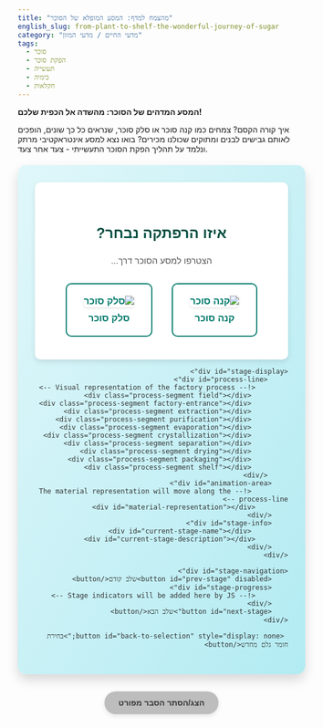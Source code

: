 ```yaml
---
title: "מהצמח למדף: המסע המופלא של הסוכר"
english_slug: from-plant-to-shelf-the-wonderful-journey-of-sugar
category: "מדעי החיים / מדעי המזון"
tags:
  - סוכר
  - הפקת סוכר
  - תעשייה
  - כימיה
  - חקלאות
---
```


**המסע המדהים של הסוכר: מהשדה אל הכפית שלכם!**

איך קורה הקסם? צמחים כמו קנה סוכר או סלק סוכר, שנראים כל כך שונים, הופכים לאותם גבישים לבנים ומתוקים שכולנו מכירים? בואו נצא למסע אינטראקטיבי מרתק ונלמד על תהליך הפקת הסוכר התעשייתי - צעד אחר צעד.

<div id="sugar-journey-app">
    <div id="raw-material-select">
        <h2>איזו הרפתקה נבחר?</h2>
        <p>הצטרפו למסע הסוכר דרך...</p>
        <button id="select-cane">
            <img src="https://via.placeholder.com/60x80?text=קנה+סוכר" alt="קנה סוכר">
            קנה סוכר
        </button>
        <button id="select-beet">
             <img src="https://via.placeholder.com/60x80?text=סלק+סוכר" alt="סלק סוכר">
            סלק סוכר
        </button>
    </div>

    <div id="stage-display">
         <div id="process-line">
            <!-- Visual representation of the factory process -->
             <div class="process-segment field"></div>
             <div class="process-segment factory-entrance"></div>
             <div class="process-segment extraction"></div>
             <div class="process-segment purification"></div>
             <div class="process-segment evaporation"></div>
             <div class="process-segment crystallization"></div>
             <div class="process-segment separation"></div>
             <div class="process-segment drying"></div>
             <div class="process-segment packaging"></div>
             <div class="process-segment shelf"></div>
         </div>
        <div id="animation-area">
             <!-- The material representation will move along the process-line -->
            <div id="material-representation"></div>
        </div>
        <div id="stage-info">
             <div id="current-stage-name"></div>
            <div id="current-stage-description"></div>
        </div>
    </div>

    <div id="stage-navigation">
        <button id="prev-stage" disabled>שלב קודם</button>
        <div id="stage-progress">
            <!-- Stage indicators will be added here by JS -->
        </div>
        <button id="next-stage">שלב הבא</button>
    </div>

     <button id="back-to-selection" style="display: none;">בחירת חומר גלם מחדש</button>
</div>

<button id="toggle-explanation" class="toggle-btn">הצג/הסתר הסבר מפורט</button>

<div id="detailed-explanation" style="display: none;">
    <h2>המסע המופלא של הסוכר: הצלילה לעומק</h2>

    <h3>חומרי הגלם - גיבורי הסיפור:</h3>
    <p>מאחורי כל גרגיר סוכר מסתתר סיפורו של צמח. גיבורינו הראשיים הם **קנה הסוכר** (Saccharum officinarum), ענק ירוק הטופח באקלים טרופי חם ולח, ו**סלק הסוכר** (Beta vulgaris), שורש עגול הגדל באזורים ממוזגים. על אף השוני הדרמטי במראה ובאקלים הגידול, שניהם אוגרים ביעילות מדהימה כמויות גדולות של סוכרוז - המולקולה המתוקה שאנחנו מחפשים. קנה הסוכר אוגר אותו בגבעולו העסיסי, ואילו סלק הסוכר מתרכז באגירתו בשורש הבשרני שלו.</p>

    <h3>מתחילים בשדה - הקציר:</h3>
    <p>המסע מתחיל באדמה הפורייה. קנה הסוכר נאסף לרוב לאחר שריפה מבוקרת המסירה את העלים היבשים ומקלה על הקציר המכני. סלק הסוכר פשוט נעקר בעדינות מהאדמה. המהירות חיונית בשלב זה! חומר הגלם חייב להגיע למפעל במהירות הבזק כדי למנוע אובדן סוכר יקר מפז, שעלול "להיעלם" בתהליכי נשימה טבעיים של התאים או כתוצאה מפעילות של מיקרואורגניזמים זעירים. עם ההגעה למפעל, מטען היבול עובר שטיפה יסודית - אמבטיה גדולה שמסירה בוץ, אבנים ושאר אורחים לא רצויים מהשדה.</p>

    <h3>מיצוי הזהב המתוק - שלב ההפרדה הראשוני:</h3>
    <p>המטרה כאן ברורה: לחלץ את הסוכרוז מתוך המסה הצמחית הסיבית. דרך הפעולה משתנה בהתאם לחומר הגלם:</p>
    <ul>
        <li>**קנה סוכר:** הגבעולים עוברים מסע דרך סדרת מכונות ריסוק וסחיטה עצומות (Mills). המכונות הללו כמו סוחטות את המיץ עד טיפת הסוכר האחרונה. לעיתים, מקלחת של מים חמים (שיטת המצננת) עוזרת "לשכנע" עוד סוכר לעזוב את הסיבים ולהצטרף למיץ.</li>
        <li>**סלק סוכר:** שורשי הסלק נפרסים לשבבים דקים דקים, ממש כמו פתיתי תירס ענקיים, הנקראים "קוסקטים". שבבים אלו עוברים שחייה בבריכות מיצוי ענקיות בהן מוזרמים מים חמים. בתהליך קסום הנקרא **דיפוזיה**, הסוכר נע בטבעיות מתוך תאי הצמח אל המים החמים.</li>
    </ul>
    בסיום שלב זה, אנו נשארים עם "מיץ גולמי" - תערובת עשירה בסוכרוז... אבל גם מלאה במזהמים שונים שנדבקו מהצמח ומהאדמה.</p>

    <h3>ניקוי יסודי - הופכים את המיץ לצלול:</h3>
    <p>המיץ הגולמי הוא אמנם מתוק, אך גם עכור ומלוכלך. הוא מכיל חלבונים, פקטינים, מינרלים ואפילו צבענים טבעיים שאינם סוכר. כדי להגיע לגבישי סוכר לבנים וטהורים, נדרש תהליך ניקוי יסודי ומתוחכם:</p>
    <ol>
        <li>**"אמבטיית סיד" (ריכוך - Liming):** מוסיפים חומר קסום הנקרא סידן הידרוקסיד (או בקיצור, סיד). הסיד גורם לחלק מהמזהמים לשקוע כמו בוצה, ולחלבונים להתקבץ יחד.</li>
        <li>**"בועות מנקות" (קרבונטציה/סולפיטציה):** כעת מזרימים גז - פחמן דו-חמצני לסלק סוכר (קרבונטציה) או גופרית דו-חמצנית לקנה סוכר (סולפיטציה). הגז גורם לסיד העודף לשקוע יחד עם מזהמים נוספים שנדבקו אליו, ויוצר "פתיתי לכלוך" גדולים יותר.</li>
        <li>**"זמן שקיעה" (צלילה - Settling/Clarification):** המיץ המטופל נח במכלים ענקיים. כוח הכבידה עושה את שלו - ה"פתיתים" המלוכלכים שוקעים לתחתית כ"בוצה", ואילו המיץ הנקי יותר, קל יותר, צף למעלה.</li>
        <li>**סינון אחרון (Filtration):** המיץ ה"צף" עובר מסננת אחרונה ויעילה שמבטיחה שגם שאריות המוצקים הקטנות ביותר יוסרו. עכשיו יש לנו "מיץ צלול" - שקוף ונקי כמעט לחלוטין.</li>
    </ol>

    <h3>הופכים לנוזל זהוב - אידוי וריכוז:</h3>
    <p>המיץ הצלול עדיין דליל יחסית (כ-85% ממנו הם מים!). כדי לגבש סוכר, עלינו לרכז אותו משמעותית. התהליך מתרחש ב"מגדלי אידוי" (Multiple Effect Evaporators) - סדרת מכלי ענק הפועלים בוואקום. הוואקום הוא קריטי - הוא מאפשר למים לרתוח ולהתאדות בטמפרטורות נמוכות יותר. זהו מהלך מבריק שחוסך אנרגיה יקרה ומונע מהסוכר המתוק שלנו להתפרק מחום גבוה מדי. בסיום שלב זה, אנו מקבלים נוזל סמיך ומתוק - "סירופ".</p>

    <h3>לידת הגבישים - קריסטליזציה:</h3>
    <p>הסירופ המרוכז נכנס למכלי ואקום מיוחדים הנקראים "וואקום פאן" (Vacuum Pans). כאן, בתנאים מבוקרים בקפידה, ממשיכים לאדות מים. כשהסירופ הופך סמיך ועשיר במיוחד בסוכר (מצב הנקרא על-רוויה), מוסיפים "זרעי קריסטליזציה" - גבישי סוכר זעירים ביותר. גבישים זעירים אלו הם כמו "מגנטים" - הסוכר שבתמיסה נדבק אליהם ו"בונה" אותם לגבישים גדולים יותר ויותר, ככל שמים נוספים מתאדים. זהו שלב אמנותי כמעט, הדורש בקרת טמפרטורה וריכוז מדויקות כדי לגדל את הגבישים בדיוק בגודל ובצורה הרצויים לנו.</p>

    <h3>הפרדת כוחות - הסוכר והמולסה נפרדים:</h3>
    <p>לאחר שהגבישים גדלו מספיק, אנו נשארים עם תערובת של גבישי סוכר מוצקים ושיירי סירופ כהה וצמיג שנותר מסביבם - ה"מולסה" (Molasses). כדי להפריד ביניהם, משתמשים במכונות "מערבולת" ענקיות הנקראות צנטריפוגות. הצנטריפוגות מסתובבות במהירות מסחררת. כוח הצנטריפוגלי העצום דוחף את המולסה הנוזלית החוצה דרך מסננת דקה, בעוד שגבישי הסוכר המוצקים והכבדים יותר נשארים בתוך התוף המסתובב.</p>

    <h3>טאץ' אחרון - ייבוש וקירור:</h3>
    <p>גבישי הסוכר שיצאו מהצנטריפוגה עדיין לחים מעט. ייבוש סופי הכרחי כדי להבטיח שהסוכר לא יידבק ויתגבש שוב בגושים גדולים, וכדי לאפשר אחסון ארוך טווח ללא חשש מקלקול. הגבישים עוברים דרך מייבשי אוויר חם (כמו סרט נע של אוויר חם או תוף מסתובב) המפחיתים את הלחות לרמה זניחה. לאחר מכן, הם מקוררים כדי להתייצב.</p>

    <h3>מוכנים למדף - בקרת איכות ואריזה:</h3>
    <p>רגע לפני היציאה למסע אל הצרכן, הסוכר עובר בדיקות מחמירות. בודקים את טוהרו, גודל הגבישים, הצבע הלבן בוהק, ורמת הלחות. רק סוכר שעומד בכל התקנים נחשב ל"סוכר לבן" איכותי ומוכן לאריזה. הוא נארז במגוון אריזות, משקיות קטנות לשימוש ביתי ועד שקים ענקיים או בתפזורת לתעשייה, ומוכן לצאת למסע האחרון - אל המדפים בחנויות ואל המטבח שלכם!</p>

    <h3>חיים שניים - תוצרי הלוואי:</h3>
    <p>מסע הסוכר מותיר אחריו גם אוצרות נוספים, תוצרי לוואי יקרי ערך המקבלים חיים שניים בתעשיות אחרות:
    <ul>
        <li>**מולסה:** הנוזל הכהה שנותר לאחר הפרדת הסוכר. היא עשירה בסוכרים (אך לא סוכרוז טהור) ומינרלים. משמשת במגוון רחב של יישומים: בסיס לייצור רום, מרכיב חשוב בייצור שמרים, מזון מזין לבעלי חיים, ואף חומר גלם בתעשייה הכימית.</li>
        <li>**בגאס (Bagasse):** הסיבים הנותרים מקנה הסוכר אחרי הסחיטה. זהו דלק טבעי ואנרגטי במיוחד! במפעלים רבים, שורפים את הבגאס כדי ליצור קיטור ואנרגיה המניעים את המפעל כולו - מעגל אנרגטי יעיל וירוק. הוא משמש גם לייצור נייר וחומרי בניין.</li>
        <li>**פאלפ סלק:** שאריות שבבי סלק הסוכר לאחר תהליך הדיפוזיה. גם הוא משמש בעיקר כמזון איכותי ומזין לבעלי חיים.</li>
        <li>**בוצה (Filter Cake):** המשקעים והמוצקים שהופרדו בשלבי הטיהור. לעיתים קרובות מוצאת את דרכה חזרה לשדות, ומשמשת כדשן טבעי המחזיר לאדמה חומרים מזינים.</li>
    </ul></p>

    <h3>קצת כימיה - מולקולת הפלא:</h3>
    <p>סוכרוז (Sucrose) הוא הגיבור הכימי הראשי. זוהי מולקולה מורכבת יחסית, דו-סוכר, הנוצרת מחיבור של שתי מולקולות סוכר פשוטות יותר: גלוקוז ופרוקטוז, המחוברות יחד בקשר כימי מיוחד (קשר גליקוזידי). הנוסחה הכימית שלה היא C₁₂H₂₂O₁₁. כל תהליך ההפקה נועד לבודד את המולקולה המיוחדת הזו, להפריד אותה מכל שאר החומרים שבצמח, ולגבש אותה לגבישים הטהורים והמוכרים. תהליכי הניקוי מסירים את כל מה שאינו סוכרוז, ותהליכי האידוי והגיבוש מנצלים את התכונות הייחודיות של הסוכרוז - מסיסותו הגבוהה במים ויכולתו להתגבש לגבישים בתנאים מדויקים. אתגר מרכזי בתהליך הוא למנוע את פירוק הסוכרוז (הידרוליזה) חזרה לגלוקוז ופרוקטוז, פירוק שיכול לקרות אם התנאים (חום, חומציות) אינם נשלטים בקפידה.</p>
</div>

<style>
/* --- General App Styling --- */
#sugar-journey-app {
    font-family: 'Arial', sans-serif; /* More standard font */
    direction: rtl;
    text-align: right;
    margin: 20px auto;
    padding: 30px; /* More padding */
    border: none; /* Remove default border */
    border-radius: 15px; /* More rounded corners */
    max-width: 900px; /* Wider container */
    background: linear-gradient(to bottom right, #e0f7fa, #b2ebf2); /* Soft gradient background */
    box-shadow: 0 10px 20px rgba(0, 0, 0, 0.15); /* More pronounced shadow */
    color: #333; /* Darker text color */
    overflow: hidden; /* Ensure internal elements don't overflow */
}

h2 {
    color: #004d40; /* Teal color for headings */
    text-align: center;
    margin-bottom: 25px;
    font-size: 1.8em; /* Larger main heading */
}

/* --- Raw Material Selection Screen --- */
#raw-material-select {
    text-align: center;
    padding: 40px 20px; /* More internal padding */
    background-color: #ffffff; /* White background */
    border-radius: 10px;
    box-shadow: 0 4px 10px rgba(0, 0, 0, 0.1);
}

#raw-material-select p {
    font-size: 1.1em;
    color: #555;
    margin-bottom: 30px;
}

#raw-material-select button {
    display: inline-flex; /* Align image and text */
    flex-direction: column; /* Stack image and text */
    align-items: center;
    padding: 20px 30px; /* Larger clickable area */
    margin: 0 15px; /* More space between buttons */
    cursor: pointer;
    border: 2px solid #00796b; /* Teal border */
    border-radius: 10px;
    background-color: #ffffff;
    color: #00796b;
    font-size: 1.2em; /* Larger font */
    font-weight: bold;
    transition: background-color 0.3s ease, color 0.3s ease, transform 0.2s ease, box-shadow 0.2s ease; /* Smooth transitions */
    min-width: 150px; /* Minimum width */
}

#raw-material-select button img {
     display: block;
     margin-bottom: 10px; /* Space between image and text */
     border-radius: 5px;
     object-fit: cover; /* Cover the image area */
     box-shadow: 0 2px 5px rgba(0,0,0,0.1);
}


#raw-material-select button.selected,
#raw-material-select button:hover {
    background-color: #00796b; /* Teal background on hover/selected */
    color: #ffffff; /* White text on hover/selected */
    transform: translateY(-5px); /* Lift effect on hover */
    box-shadow: 0 8px 15px rgba(0, 0, 0, 0.2); /* Stronger shadow on hover */
}

/* --- Stage Display (after selection) --- */
#stage-display {
    margin-bottom: 30px;
    min-height: 450px; /* Ensure enough space for animation */
    display: flex;
    flex-direction: column; /* Stack elements */
    align-items: center;
    justify-content: space-between; /* Distribute space */
    padding: 20px;
    background-color: #ffffff;
    border-radius: 10px;
    box-shadow: 0 4px 10px rgba(0, 0, 0, 0.1);
    position: relative; /* For positioning process line and material */
}

#process-line {
    position: absolute;
    top: 50%;
    left: 0;
    right: 0;
    height: 20px; /* Thickness of the line */
    display: flex;
    justify-content: space-between; /* Distribute segments */
    align-items: center;
    z-index: 1; /* Below material representation */
}

.process-segment {
    flex-grow: 1; /* Each segment takes equal space */
    height: 100%;
    background-color: #e0e0e0; /* Default gray color */
    position: relative;
    margin: 0 2px; /* Small gap between segments */
    border-radius: 5px; /* Slightly rounded segments */
}

.process-segment:first-child { margin-right: 2px;}
.process-segment:last-child { margin-left: 2px; }


/* Specific segment styling to hint at the process */
.process-segment.field { background-color: #8bc34a; } /* Green */
.process-segment.factory-entrance { background-color: #795548; } /* Brown */
.process-segment.extraction { background-color: #ff9800; } /* Orange */
.process-segment.purification { background-color: #2196f3; } /* Blue */
.process-segment.evaporation { background-color: #ffeb3b; } /* Yellow */
.process-segment.crystallization { background-color: #e1bee7; } /* Light Purple */
.process-segment.separation { background-color: #00bcd4; } /* Cyan */
.process-segment.drying { background-color: #fbc02d; } /* Dark Yellow */
.process-segment.packaging { background-color: #4caf50; } /* Dark Green */
.process-segment.shelf { background-color: #9e9e9e; } /* Gray */


#animation-area {
    width: 100%;
    height: 120px; /* Height for the animation */
    position: relative;
    margin-bottom: 20px;
    display: flex;
    justify-content: center; /* Initially center */
    align-items: center; /* Initially center */
    z-index: 2; /* Above the process line */
    /* The materialRepresentation will move within this area, positioned absolutely relative to it */
}

#material-representation {
    position: absolute;
    width: 50px; /* Larger initial size */
    height: 50px; /* Larger initial size */
    background-color: #795548; /* Initial brown color */
    border-radius: 10px; /* Start as a block/chunk */
    transition: left 1.5s ease-in-out, background-color 1s ease-in-out, width 0.8s ease, height 0.8s ease, border-radius 0.8s ease; /* Smooth transitions for all properties */
    display: flex;
    justify-content: center;
    align-items: center;
    color: white;
    font-size: 0.8em;
    font-weight: bold;
    text-align: center;
}

#stage-info {
     text-align: center;
     margin-top: auto; /* Push info to the bottom */
     padding-top: 10px;
     border-top: 1px solid #eee;
     width: 100%;
}

#current-stage-name {
    font-size: 1.6em; /* Slightly larger stage name */
    font-weight: bold;
    color: #004d40;
    margin-bottom: 8px;
    min-height: 1.6em; /* Prevent layout shifts */
    transition: opacity 0.5s ease; /* Fade in/out */
}

#current-stage-description {
    font-size: 1em;
    color: #555;
    min-height: 4em; /* Prevent layout shifts */
    transition: opacity 0.5s ease; /* Fade in/out */
}

/* --- Navigation and Progress --- */
#stage-navigation {
    text-align: center;
    margin-top: 20px;
    display: flex;
    justify-content: space-between;
    align-items: center;
}

#stage-navigation button {
    padding: 12px 25px; /* Larger buttons */
    cursor: pointer;
    border: none;
    border-radius: 25px; /* Pill shape buttons */
    background-color: #00796b; /* Teal */
    color: white;
    font-size: 1.1em;
    transition: background-color 0.3s ease, transform 0.1s ease;
    box-shadow: 0 3px 8px rgba(0, 0, 0, 0.1);
}

#stage-navigation button:disabled {
    background-color: #b2dfdb; /* Lighter teal when disabled */
    cursor: not-allowed;
    box-shadow: none;
}

#stage-navigation button:hover:not(:disabled) {
    background-color: #004d40; /* Darker teal on hover */
    transform: translateY(-2px);
}

#stage-progress {
    display: flex;
    justify-content: center;
    flex-grow: 1; /* Take up available space */
    margin: 0 20px;
    gap: 8px; /* Smaller gap between indicators */
}

.stage-indicator {
    width: 15px; /* Smaller indicators */
    height: 15px; /* Smaller indicators */
    border-radius: 50%;
    background-color: #e0f2f7; /* Very light blue */
    cursor: pointer;
    transition: background-color 0.3s ease, transform 0.2s ease;
    border: 2px solid #00796b; /* Teal border */
    box-shadow: 0 1px 3px rgba(0,0,0,0.2);
}

.stage-indicator.active {
    background-color: #004d40; /* Dark teal when active */
    border-color: #004d40;
    transform: scale(1.2); /* Slightly enlarge active indicator */
}

.stage-indicator:hover:not(.active) {
    background-color: #4db6ac; /* Medium teal on hover */
    transform: scale(1.1);
}

#back-to-selection {
    display: block;
    width: fit-content;
    margin: 20px auto 0; /* Position below navigation */
    padding: 8px 15px;
    cursor: pointer;
    border: 1px solid #d32f2f; /* Reddish border */
    border-radius: 5px;
    background-color: #ffebee; /* Very light red */
    color: #d32f2f; /* Reddish text */
    font-size: 0.9em;
    transition: background-color 0.3s, color 0.3s;
}

#back-to-selection:hover {
     background-color: #ffcdd2; /* Lighter red on hover */
}


/* --- Detailed Explanation Toggle Button --- */
.toggle-btn {
    display: block;
    width: fit-content;
    margin: 30px auto 20px; /* Centered, more space */
    padding: 12px 25px;
    cursor: pointer;
    border: none; /* Remove border */
    border-radius: 25px; /* Pill shape */
    background-color: #bdbdbd; /* Gray */
    color: #333;
    font-size: 1em;
    font-weight: bold;
    transition: background-color 0.3s ease, box-shadow 0.2s ease;
    box-shadow: 0 3px 8px rgba(0, 0, 0, 0.1);
}

.toggle-btn:hover {
    background-color: #9e9e9e; /* Darker gray on hover */
    box-shadow: 0 5px 12px rgba(0, 0, 0, 0.15);
}

/* --- Detailed Explanation Section --- */
#detailed-explanation {
    margin-top: 20px;
    padding: 25px;
    border: none; /* Remove border */
    border-radius: 10px;
    background-color: #ffffff;
    box-shadow: 0 4px 10px rgba(0, 0, 0, 0.1);
    color: #333;
    line-height: 1.7; /* Improve readability */
}

#detailed-explanation h2,
#detailed-explanation h3 {
    color: #004d40; /* Teal headings */
    margin-top: 20px;
    margin-bottom: 10px;
    border-bottom: 1px solid #e0f2f7; /* Light blue border */
    padding-bottom: 5px;
}

#detailed-explanation h2 {
     font-size: 1.6em;
}

#detailed-explanation h3 {
    font-size: 1.3em;
    color: #00796b; /* Slightly lighter teal */
}


#detailed-explanation p,
#detailed-explanation ul {
    margin-bottom: 15px;
    color: #555; /* Slightly lighter text */
}

#detailed-explanation ul {
    padding-right: 20px; /* Indent list */
}

#detailed-explanation ul li {
    margin-bottom: 8px;
    list-style: disc outside; /* Use standard discs */
}

</style>

<script>
document.addEventListener('DOMContentLoaded', () => {
    const app = document.getElementById('sugar-journey-app');
    const rawMaterialSelect = document.getElementById('raw-material-select');
    const selectCaneBtn = document.getElementById('select-cane');
    const selectBeetBtn = document.getElementById('select-beet');
    const stageDisplay = document.getElementById('stage-display');
    const currentStageName = document.getElementById('current-stage-name');
    const currentStageDescription = document.getElementById('current-stage-description');
    const animationArea = document.getElementById('animation-area');
    const materialRepresentation = document.getElementById('material-representation');
    const prevStageBtn = document.getElementById('prev-stage');
    const nextStageBtn = document.getElementById('next-stage');
    const stageProgressContainer = document.getElementById('stage-progress');
    const toggleExplanationBtn = document.getElementById('toggle-explanation');
    const detailedExplanation = document.getElementById('detailed-explanation');
    const backToSelectionBtn = document.getElementById('back-to-selection'); // Get the new button

    let selectedMaterial = null; // 'cane' or 'beet'
    let currentStageIndex = 0;

    // Define stages with enhanced details for animation and description
    const stages = [
        // Stage 0: Initial Selection (Hidden process)
        { name: "בחירת חומר גלם", description: "בחר מאיזה צמח יופק הסוכר למסע זה.",
          materialParams: { left: '50%', top: '50%', width: '0', height: '0', borderRadius: '50%', backgroundColor: '#ccc' }, // Invisible/Placeholder
          processSegment: null, // No associated segment
          visible: false // This stage is not part of the visual process flow
        },
        // Process Stages (Index 1 to stages.length - 1)
        { name: "קציר", description: "המסע מתחיל בשדה: קצירת קנה הסוכר או עקירת סלק הסוכר מהאדמה.",
          materialParams: { left: '5%', top: '50%', width: '60px', height: '40px', borderRadius: '10px', backgroundColor: '#8B4513' }, // Raw chunk
          processSegment: 'field'
        },
        { name: "הכנה במפעל", description: "חומר הגלם מגיע למפעל, נשטף ביסודיות ומוכן לשלב הבא.",
          materialParams: { left: '15%', top: '50%', width: '55px', height: '35px', borderRadius: '8px', backgroundColor: '#795548' }, // Slightly smaller, cleaner chunk
          processSegment: 'factory-entrance'
        },
        { name: "ריסוק ומיצוי", description: "(קנה: גריסה וסחיטה) / (סלק: פריסה ודיפוזיה) - מפיקים את המיץ הגולמי.",
          materialParams: { left: '28%', top: '50%', width: '40px', height: '40px', borderRadius: '50%', backgroundColor: '#ff9800' }, // Turns into liquid/juice
          processSegment: 'extraction'
        },
        { name: "טיהור וסינון", description: "מוסיפים חומרים כימיים ומסננים כדי להסיר מזהמים מהמיץ הגולמי.",
          materialParams: { left: '42%', top: '50%', width: '35px', height: '35px', borderRadius: '50%', backgroundColor: '#2196f3' }, // Cleaner liquid
          processSegment: 'purification'
        },
        { name: "אידוי וריכוז", description: "מאדים מים מהמיץ המטוהר בוואקום לקבלת סירופ סוכר סמיך ומרוכז.",
          materialParams: { left: '58%', top: '50%', width: '30px', height: '30px', borderRadius: '50%', backgroundColor: '#ffeb3b' }, // Thicker, yellower syrup
          processSegment: 'evaporation'
        },
        { name: "גיבוש (קריסטליזציה)", description: "בתנאים מבוקרים, מוסיפים 'זרעים' וגבישי הסוכר מתחילים להיווצר ולגדול.",
          materialParams: { left: '70%', top: '50%', width: '40px', height: '40px', borderRadius: '50%', backgroundColor: '#e1bee7', text: '💎' }, // Crystals appear
          processSegment: 'crystallization'
        },
        { name: "הפרדה (צנטריפוגה)", description: "משתמשים בצנטריפוגה מהירה להפרדת גבישי הסוכר המוצקים מהמולסה הנוזלית.",
          materialParams: { left: '82%', top: '50%', width: '35px', height: '35px', borderRadius: '5px', backgroundColor: '#f5f5f5', text: '✨' }, // Separated, almost white crystals
          processSegment: 'separation'
        },
        { name: "ייבוש וקירור", description: "מייבשים את גבישי הסוכר באוויר חם ומקררים אותם.",
          materialParams: { left: '90%', top: '50%', width: '30px', height: '30px', borderRadius: '3px', backgroundColor: '#ffffff', text: '❄️' }, // Dry, white crystals
          processSegment: 'drying'
        },
        { name: "בקרת איכות ואריזה", description: "הסוכר נבדק, נשקל ונארז לאריזות קטנות או גדולות.",
          materialParams: { left: '95%', top: '50%', width: '25px', height: '35px', borderRadius: '5px', backgroundColor: '#eeeeee', text: '📦' }, // Packaged
           processSegment: 'packaging'
        },
         { name: "המוצר המוגמר", description: "הסוכר הטהור מוכן למסעו האחרון - אל המדף, ומשם אליכם!",
          materialParams: { left: '98%', top: '50%', width: '20px', height: '30px', borderRadius: '5px', backgroundColor: '#ffffff', text: '🥄' }, // On the shelf/spoon
           processSegment: 'shelf'
        }
    ];

     // Adjust descriptions based on material selection for specific stages
    function adjustDescriptions(material) {
        if (material === 'beet') {
            stages[2].description = "שורשי הסלק מגיעים למפעל, נשטפים ונפרסים לשבבים דקים."; // Preparation for beet
            stages[3].description = "שבבי הסלק עוברים תהליך דיפוזיה להוצאת הסוכר למים חמים."; // Extraction for beet
        } else { // cane
             stages[2].description = "גבעולי קנה הסוכר מגיעים למפעל, נשטפים ומוכנים לריסוק."; // Preparation for cane
            stages[3].description = "גבעולי הקנה נגרסים ונסחטים בעוצמה להפקת מיץ גולמי."; // Extraction for cane
        }
        // Re-apply description for the current stage if already selected
        if (currentStageIndex > 0) {
             currentStageDescription.textContent = stages[currentStageIndex].description;
        }
    }

    function updateDisplay() {
        const currentStage = stages[currentStageIndex];

        // Update stage info
        currentStageName.textContent = currentStage.name;
        currentStageDescription.textContent = currentStage.description;

        // Animate material representation
        const materialParams = currentStage.materialParams;
        materialRepresentation.style.left = materialParams.left;
        materialRepresentation.style.top = materialParams.top;
        materialRepresentation.style.width = materialParams.width;
        materialRepresentation.style.height = materialParams.height;
        materialRepresentation.style.borderRadius = materialParams.borderRadius;
        materialRepresentation.style.backgroundColor = materialParams.backgroundColor;
        materialRepresentation.textContent = materialParams.text || ''; // Update text content for icons

        // Update navigation button states
        // Prev is disabled at stage 0 (selection) and stage 1 (harvest) as going back before process start needs special handling
        prevStageBtn.disabled = currentStageIndex <= 1;
        nextStageBtn.disabled = currentStageIndex >= stages.length - 1;
        backToSelectionBtn.style.display = currentStageIndex > 0 ? 'block' : 'none';


        // Update progress indicators state
        updateProgressIndicators();

        // Show/hide sections
        if (currentStageIndex === 0) {
            rawMaterialSelect.style.display = 'block';
            stageDisplay.style.display = 'none';
            stageNavigation.style.display = 'none';
            stageProgressContainer.style.display = 'none'; // Hide progress bar
             backToSelectionBtn.style.display = 'none'; // Hide back button on selection screen
        } else {
            rawMaterialSelect.style.display = 'none';
            stageDisplay.style.display = 'flex';
            stageNavigation.style.display = 'flex';
             stageProgressContainer.style.display = 'flex'; // Show progress bar
        }

         // Highlight current process segment
         document.querySelectorAll('.process-segment').forEach(segment => segment.style.opacity = '0.5'); // Dim all
         if (currentStage.processSegment) {
             const activeSegment = document.querySelector(`.process-segment.${currentStage.processSegment}`);
             if (activeSegment) {
                 activeSegment.style.opacity = '1'; // Highlight active one
             }
         }

         // Adjust animation area alignment based on position
         if (currentStageIndex <= 1) { // Beginning
            animationArea.style.justifyContent = 'flex-start';
            animationArea.style.alignItems = 'center';
         } else if (currentStageIndex >= stages.length - 2) { // End
            animationArea.style.justifyContent = 'flex-end';
             animationArea.style.alignItems = 'center';
         } else { // Middle
             animationArea.style.justifyContent = 'center';
              animationArea.style.alignItems = 'center';
         }

         // Simple fade transition for text
         currentStageName.style.opacity = '0';
         currentStageDescription.style.opacity = '0';
         setTimeout(() => {
             currentStageName.style.opacity = '1';
             currentStageDescription.style.opacity = '1';
         }, 100); // Small delay for fade effect
    }

    function updateProgressIndicators() {
        stageProgressContainer.innerHTML = ''; // Clear existing indicators
        // Create indicators only for the actual process stages (index 1 onwards)
        for (let i = 1; i < stages.length; i++) {
            const indicator = document.createElement('div');
            indicator.classList.add('stage-indicator');
            if (i <= currentStageIndex) { // Mark stages up to the current one as active/visited
                indicator.classList.add('active');
            }
            // Allow clicking indicators to jump to a stage
            indicator.addEventListener('click', () => {
                 if (selectedMaterial && i > 0) { // Only allow jumping if material selected and not stage 0
                    currentStageIndex = i;
                    updateDisplay();
                 }
            });
            indicator.dataset.stageIndex = i; // Store index
            stageProgressContainer.appendChild(indicator);
        }
    }

    function selectMaterial(material) {
        selectedMaterial = material;
        adjustDescriptions(selectedMaterial);
        // Start the process from the first actual stage (index 1)
        currentStageIndex = 1;
        updateDisplay();
        // Add progress indicators after material selection
        updateProgressIndicators();
        // Add visual feedback to selected button
        selectCaneBtn.classList.remove('selected');
        selectBeetBtn.classList.remove('selected');
        document.getElementById('select-' + material).classList.add('selected');
    }

    // Event Listeners for raw material selection
    selectCaneBtn.addEventListener('click', () => selectMaterial('cane'));
    selectBeetBtn.addEventListener('click', () => selectMaterial('beet'));

    // Event Listeners for navigation
    nextStageBtn.addEventListener('click', () => {
        if (currentStageIndex < stages.length - 1) {
            currentStageIndex++;
            updateDisplay();
        }
    });

    prevStageBtn.addEventListener('click', () => {
        if (currentStageIndex > 1) { // Allow going back through process stages
            currentStageIndex--;
            updateDisplay();
        } else if (currentStageIndex === 1) { // Special case to go back to selection from stage 1
             currentStageIndex = 0;
             selectedMaterial = null; // Reset selection
             updateDisplay();
        }
    });

    // Event Listener for back to selection button
    backToSelectionBtn.addEventListener('click', () => {
         currentStageIndex = 0;
         selectedMaterial = null; // Reset selection
         updateDisplay();
    });


    // Event Listener for explanation toggle
    toggleExplanationBtn.addEventListener('click', () => {
        const isHidden = detailedExplanation.style.display === 'none';
        detailedExplanation.style.display = isHidden ? 'block' : 'none';
        toggleExplanationBtn.textContent = isHidden ? 'הסתר הסבר מפורט' : 'הצג הסבר מפורט';
        // Optional: Scroll to the detailed explanation if it's shown
        if (!isHidden) {
             detailedExplanation.scrollIntoView({ behavior: 'smooth', block: 'start' });
        }
    });

    // Initial display setup
    updateDisplay(); // Call once to show the initial state (material selection)

});
</script>
```